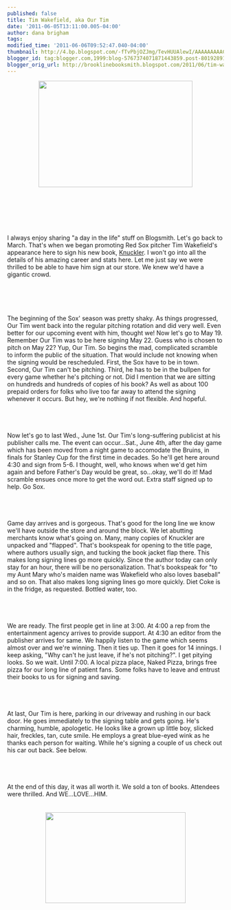 ```yaml
---
published: false
title: Tim Wakefield, aka Our Tim
date: '2011-06-05T13:11:00.005-04:00'
author: dana brigham
tags: 
modified_time: '2011-06-06T09:52:47.040-04:00'
thumbnail: http://4.bp.blogspot.com/-fTvPbjOZJmg/TevHUUAlewI/AAAAAAAAACE/5VziIH-_6yg/s72-c/tim.jpg
blogger_id: tag:blogger.com,1999:blog-5767374071871443859.post-8019289129737906585
blogger_orig_url: http://brooklinebooksmith.blogspot.com/2011/06/tim-wakefield-aka-our-tim.html
---
```


<a href="http://4.bp.blogspot.com/-fTvPbjOZJmg/TevHUUAlewI/AAAAAAAAACE/5VziIH-_6yg/s1600/tim.jpg"><img style="TEXT-ALIGN: center; MARGIN: 0px auto 10px; WIDTH: 358px; DISPLAY: block; HEIGHT: 247px; CURSOR: hand" id="BLOGGER_PHOTO_ID_5614800512229931778" border="0" alt="" src="http://4.bp.blogspot.com/-fTvPbjOZJmg/TevHUUAlewI/AAAAAAAAACE/5VziIH-_6yg/s320/tim.jpg" /></a><br /><br /><br /><br /><br /><div>I always enjoy sharing "a day in the life" stuff on Blogsmith. Let's go back to March. That's when we began promoting Red Sox pitcher Tim Wakefield's appearance here to sign his new book, <a href="http://www.brooklinebooksmith-shop.com/book/9780547517698">Knuckler</a>. I won't go into all the details of his amazing career and stats here. Let me just say we were thrilled to be able to have him sign at our store. We knew we'd have a gigantic crowd.</div><br /><br /><br /><div></div><br /><br /><div>The beginning of the Sox' season was pretty shaky. As things progressed, Our Tim went back into the regular pitching rotation and did very well. Even better for our upcoming event with him, thought we! Now let's go to May 19. Remember Our Tim was to be here signing May 22. Guess who is chosen to pitch on May 22? Yup, Our Tim. So begins the mad, complicated scramble to inform the public of the situation. That would include not knowing when the signing would be rescheduled. First, the Sox have to be in town. Second, Our Tim can't be pitching. Third, he has to be in the bullpen for every game whether he's pitching or not. Did I mention that we are sitting on hundreds and hundreds of copies of his book? As well as about 100 prepaid orders for folks who live too far away to attend the signing whenever it occurs. But hey, we're nothing if not flexible. And hopeful.</div><br /><br /><div></div><br /><br /><div>Now let's go to last Wed., June 1st. Our Tim's long-suffering publicist at his publisher calls me. The event can occur...Sat., June 4th, after the day game which has been moved from a night game to accomodate the Bruins, in finals for Stanley Cup for the first time in decades. So he'll get here around 4:30 and sign from 5-6. I thought, well, who knows when we'd get him again and before Father's Day would be great, so...okay, we'll do it! Mad scramble ensues once more to get the word out. Extra staff signed up to help. Go Sox.</div><br /><br /><div></div><br /><br /><div>Game day arrives and is gorgeous. That's good for the long line we know we'll have outside the store and around the block. We let abutting merchants know what's going on. Many, many copies of Knuckler are unpacked and "flapped". That's bookspeak for opening to the title page, where authors usually sign, and tucking the book jacket flap there. This makes long signing lines go more quickly. Since the author today can only stay for an hour, there will be no personalization. That's bookspeak for "to my Aunt Mary who's maiden name was Wakefield who also loves baseball" and so on. That also makes long signing lines go more quickly. Diet Coke is in the fridge, as requested. Bottled water, too.</div><br /><br /><div></div><br /><br /><div>We are ready. The first people get in line at 3:00. At 4:00 a rep from the entertainment agency arrives to provide support. At 4:30 an editor from the publisher arrives for same. We happily listen to the game which seems almost over and we're winning. Then it ties up. Then it goes for 14 innings. I keep asking, "Why can't he just leave, if he's not pitching?". I get pitying looks. So we wait. Until 7:00. A local pizza place, Naked Pizza, brings free pizza for our long line of patient fans. Some folks have to leave and entrust their books to us for signing and saving.</div><br /><br /><div></div><br /><br /><div>At last, Our Tim is here, parking in our driveway and rushing in our back door. He goes immediately to the signing table and gets going. He's charming, humble, apologetic. He looks like a grown up little boy, slicked hair, freckles, tan, cute smile. He employs a great blue-eyed wink as he thanks each person for waiting. While he's signing a couple of us check out his car out back. See below. </div><br /><br /><div></div><br /><br /><div>At the end of this day, it was all worth it. We sold a ton of books. Attendees were thrilled. And WE...LOVE...HIM.</div><br /><br /><div><img style="TEXT-ALIGN: center; MARGIN: 0px auto 10px; WIDTH: 326px; DISPLAY: block; HEIGHT: 211px; CURSOR: hand" id="BLOGGER_PHOTO_ID_5614805223142470546" border="0" alt="" src="http://2.bp.blogspot.com/-17evGymfUPU/TevLmhhqM5I/AAAAAAAAACM/-ZVzrZw04BY/s320/danastalkstim.jpg" /></div>